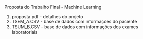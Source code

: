 Proposta do Trabalho Final - Machine Learning

1. proposta.pdf - detalhes do projeto
2. TSEM_A.CSV - base de dados com informações do paciente
3. TSUM_B.CSV - base de dados com informações dos exames laboratoriais
